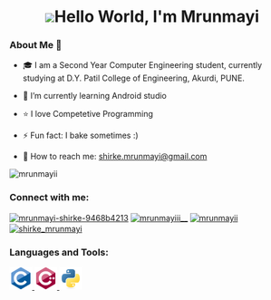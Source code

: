 
<h1 align="center"> <img src="https://raw.githubusercontent.com/MartinHeinz/MartinHeinz/master/wave.gif" width="30px">Hello World, I'm Mrunmayi</h1>
<h3>About Me 🚀</h3>

- 🎓 I am a Second Year Computer Engineering student, currently studying at D.Y. Patil College of Engineering, Akurdi, PUNE. 

- 🌱 I’m currently learning Android studio

- ⭐ I love Competetive Programming

- ⚡ Fun fact: I bake sometimes :)

- 📧 How to reach me: shirke.mrunmayi@gmail.com

<p align="left"> <img src="https://komarev.com/ghpvc/?username=mrunmayii&label=Profile%20views&color=0e75b6&style=flat" alt="mrunmayii" /> </p>

<h3 align="left">Connect with me:</h3>
<p align="left">
<a href="https://linkedin.com/in/mrunmayi-shirke-9468b4213" target="blank"><img align="center" src="https://raw.githubusercontent.com/rahuldkjain/github-profile-readme-generator/master/src/images/icons/Social/linked-in-alt.svg" alt="mrunmayi-shirke-9468b4213" height="30" width="40" /></a>
<a href="https://instagram.com/mrunmayiii__" target="blank"><img align="center" src="https://raw.githubusercontent.com/rahuldkjain/github-profile-readme-generator/master/src/images/icons/Social/instagram.svg" alt="mrunmayiii__" height="30" width="40" /></a>
<a href="https://www.codechef.com/users/mrunmayii" target="blank"><img align="center" src="https://cdn.jsdelivr.net/npm/simple-icons@3.1.0/icons/codechef.svg" alt="mrunmayii" height="30" width="40" /></a>
<a href="https://www.hackerrank.com/shirke_mrunmayi" target="blank"><img align="center" src="https://raw.githubusercontent.com/rahuldkjain/github-profile-readme-generator/master/src/images/icons/Social/hackerrank.svg" alt="shirke_mrunmayi" height="30" width="40" /></a>
</p>

<h3 align="left">Languages and Tools:</h3>
<p align="left"> <a href="https://www.cprogramming.com/" target="_blank" rel="noreferrer"> <img src="https://raw.githubusercontent.com/devicons/devicon/master/icons/c/c-original.svg" alt="c" width="40" height="40"/> </a> <a href="https://www.w3schools.com/cpp/" target="_blank" rel="noreferrer"> <img src="https://raw.githubusercontent.com/devicons/devicon/master/icons/cplusplus/cplusplus-original.svg" alt="cplusplus" width="40" height="40"/> </a> <a href="https://www.python.org" target="_blank" rel="noreferrer"> <img src="https://raw.githubusercontent.com/devicons/devicon/master/icons/python/python-original.svg" alt="python" width="40" height="40"/> </a> </p>

